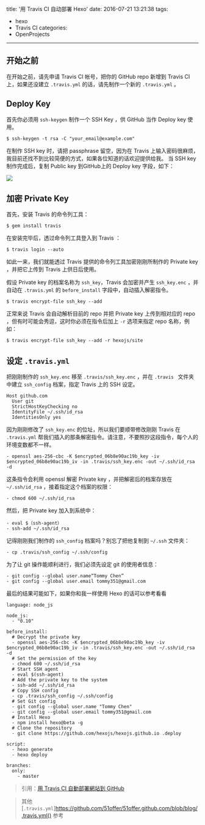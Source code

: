 title: '用 Travis CI 自动部署 Hexo'
date: 2016-07-21 13:21:38
tags: 
  - hexo
  - Travis CI
categories:
  - OpenProjects
---

## 开始之前

在开始之前，请先申请 Travis CI 帐号，把你的 GitHub repo 新增到 Travis CI 上，如果还没建立 `.travis.yml` 的话，请先制作一个新的 `.travis.yml` 。

## Deploy Key

首先你必须用 `ssh-keygen` 制作一个 SSH Key ，供 GitHub 当作 Deploy key 使用。

```
$ ssh-keygen -t rsa -C "your_email@example.com"
```

在制作 SSH key 时，请把 passphrase 留空，因为在 Travis 上输入密码很麻烦，我目前还找不到比较简便的方式，如果各位知道的话欢迎提供给我。
当 SSH key 制作完成后，复制 Public key 到GitHub上的 Deploy key 字段，如下：

![](https://zespia.tw/blog/2015/01/21/continuous-deployment-to-github-with-travis/deploy_key.png)

<!--more-->

## 加密 Private Key

首先，安装 Travis 的命令列工具：

```
$ gem install travis
```

在安装完毕后，透过命令列工具登入到 Travis ：

```
$ travis login --auto
```

如此一来，我们就能透过 Travis 提供的命令列工具加密刚刚所制作的 Private key ，并把它上传到 Travis 上供日后使用。

假设 Private key 的档案名称为 `ssh_key`，Travis 会加密并产生 `ssh_key.enc` ，并自动在 `.travis.yml` 的 `before_install` 字段中，自动插入解密指令。

```
$ travis encrypt-file ssh_key --add
```

正常来说 Travis 会自动解析目前的 repo 并把 Private key 上传到相对应的 repo ，但有时可能会秀逗，这时你必须在指令后加上 `-r` 选项来指定 repo 名称，例如：

```
$ travis encrypt-file ssh_key --add -r hexojs/site
```

## 设定 `.travis.yml`

把刚刚制作的 `ssh_key.enc` 移至 `.travis/ssh_key.enc` ，并在 `.travis ` 文件夹中建立 `ssh_config` 档案，指定 Travis 上的 SSH 设定。

```
Host github.com
  User git
  StrictHostKeyChecking no
  IdentityFile ~/.ssh/id_rsa
  IdentitiesOnly yes
```

因为刚刚修改了 `ssh_key.enc` 的位址，所以我们要顺带修改刚刚 Travis 在 `.travis.yml` 帮我们插入的那条解密指令。请注意，不要照抄这段指令，每个人的环境变数都不一样。

```
- openssl aes-256-cbc -K $encrypted_06b8e90ac19b_key -iv $encrypted_06b8e90ac19b_iv -in .travis/ssh_key.enc -out ~/.ssh/id_rsa -d
```

这条指令会利用 openssl 解密 Private key ，并把解密后的档案存放在 `~/.ssh/id_rsa` ，接着指定这个档案的权限：

```
- chmod 600 ~/.ssh/id_rsa
```

然后，把 Private key 加入到系统中：

```
- eval $（ssh-agent）
- ssh-add ~/.ssh/id_rsa
```

记得刚刚我们制作的 `ssh_config` 档案吗？别忘了把他复制到 `~/.ssh` 文件夹：

```
- cp .travis/ssh_config ~/.ssh/config
```

为了让 git 操作能顺利进行，我们必须先设定 git 的使用者信息：

```
- git config --global user.name“Tommy Chen”
- git config --global user.email tommy351@gmail.com
```

最后的结果可能如下，如果你和我一样使用 Hexo 的话可以参考看看

```
language: node_js

node_js:
  - "0.10"

before_install:
  # Decrypt the private key
  - openssl aes-256-cbc -K $encrypted_06b8e90ac19b_key -iv $encrypted_06b8e90ac19b_iv -in .travis/ssh_key.enc -out ~/.ssh/id_rsa -d
  # Set the permission of the key
  - chmod 600 ~/.ssh/id_rsa
  # Start SSH agent
  - eval $(ssh-agent)
  # Add the private key to the system
  - ssh-add ~/.ssh/id_rsa
  # Copy SSH config
  - cp .travis/ssh_config ~/.ssh/config
  # Set Git config
  - git config --global user.name "Tommy Chen"
  - git config --global user.email tommy351@gmail.com
  # Install Hexo
  - npm install hexo@beta -g
  # Clone the repository
  - git clone https://github.com/hexojs/hexojs.github.io .deploy

script:
  - hexo generate
  - hexo deploy

branches:
  only:
    - master
```

> 引用：[用 Travis CI 自動部署網站到 GitHub](https://zespia.tw/blog/2015/01/21/continuous-deployment-to-github-with-travis/)

> 其他 [```.travis.yml```]https://github.com/51offer/51offer.github.com/blob/blog/.travis.yml() 参考 